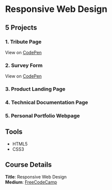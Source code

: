 # Responsive Web Design

## 5 Projects
### **1. Tribute Page**
View on [CodePen](https://codepen.io/acyein/pen/LYGwpGR)
### **2. Survey Form**
View on [CodePen](https://codepen.io/acyein/pen/qBbeeLy)
### **3. Product Landing Page**
### **4. Technical Documentation Page**
### **5. Personal Portfolio Webpage**

## Tools
- HTML5
- CSS3

## Course Details
**Title**: Responsive Web Design  
**Medium**: [FreeCodeCamp](https://www.freecodecamp.org/)